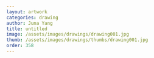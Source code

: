 ```yaml
---
layout: artwork
categories: drawing
author: Juna Yang
title: untitled
image: /assets/images/drawings/drawing001.jpg
thumb: /assets/images/drawings/thumbs/drawing001.jpg
order: 358
---
```

